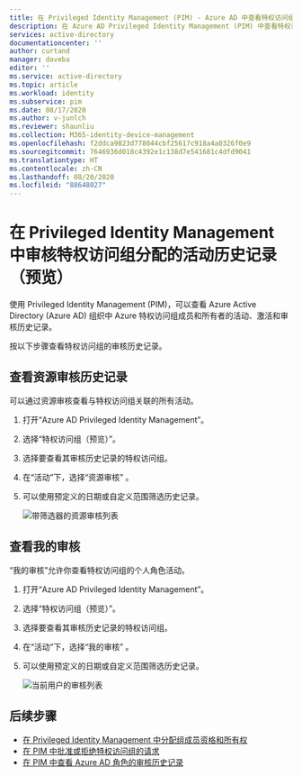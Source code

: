 ```yaml
---
title: 在 Privileged Identity Management (PIM) - Azure AD 中查看特权访问组分配的审核历史记录 | Microsoft Docs
description: 在 Azure AD Privileged Identity Management (PIM) 中查看特权访问组分配的活动和审核历史记录。
services: active-directory
documentationcenter: ''
author: curtand
manager: daveba
editor: ''
ms.service: active-directory
ms.topic: article
ms.workload: identity
ms.subservice: pim
ms.date: 08/17/2020
ms.author: v-junlch
ms.reviewer: shaunliu
ms.collection: M365-identity-device-management
ms.openlocfilehash: f2ddca9823d778044cbf25617c918a4a0326f0e9
ms.sourcegitcommit: 7646936d018c4392e1c138d7e541681c4dfd9041
ms.translationtype: HT
ms.contentlocale: zh-CN
ms.lasthandoff: 08/20/2020
ms.locfileid: "88648027"
---
```

# <a name="audit-activity-history-for-privileged-access-group-assignments-preview-in-privileged-identity-management"></a>在 Privileged Identity Management 中审核特权访问组分配的活动历史记录（预览）

使用 Privileged Identity Management (PIM)，可以查看 Azure Active Directory (Azure AD) 组织中 Azure 特权访问组成员和所有者的活动、激活和审核历史记录。

按以下步骤查看特权访问组的审核历史记录。

## <a name="view-resource-audit-history"></a>查看资源审核历史记录

可以通过资源审核查看与特权访问组关联的所有活动。

1. 打开“Azure AD Privileged Identity Management”。

1. 选择“特权访问组（预览）”。

1. 选择要查看其审核历史记录的特权访问组。

1. 在“活动”下，选择“资源审核” 。

1. 可以使用预定义的日期或自定义范围筛选历史记录。

    ![带筛选器的资源审核列表](./media/groups-audit/groups-resource-audit.png)

## <a name="view-my-audit"></a>查看我的审核

“我的审核”允许你查看特权访问组的个人角色活动。

1. 打开“Azure AD Privileged Identity Management”。

1. 选择“特权访问组（预览）”。

1. 选择要查看其审核历史记录的特权访问组。

1. 在“活动”下，选择“我的审核” 。

1. 可以使用预定义的日期或自定义范围筛选历史记录。

    ![当前用户的审核列表](./media/azure-pim-resource-rbac/my-audit-time.png)

## <a name="next-steps"></a>后续步骤

- [在 Privileged Identity Management 中分配组成员资格和所有权](groups-assign-member-owner.md)
- [在 PIM 中批准或拒绝特权访问组的请求](groups-approval-workflow.md)
- [在 PIM 中查看 Azure AD 角色的审核历史记录](groups-audit.md)

